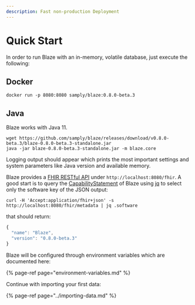 ```yaml
---
description: Fast non-production Deployment
---
```


# Quick Start

In order to run Blaze with an in-memory, volatile database, just execute the following:

## Docker

```text
docker run -p 8080:8080 samply/blaze:0.8.0-beta.3
```

## Java

Blaze works with Java 11.

```text
wget https://github.com/samply/blaze/releases/download/v0.8.0-beta.3/blaze-0.8.0-beta.3-standalone.jar
java -jar blaze-0.8.0-beta.3-standalone.jar -m blaze.core
```

Logging output should appear which prints the most important settings and system parameters like Java version and available memory.

Blaze provides a [FHIR RESTful API](https://www.hl7.org/fhir/http.html) under `http://localhost:8080/fhir`. A good start is to query the [CapabilityStatement](https://www.hl7.org/fhir/capabilitystatement.html) of Blaze using [jq](https://stedolan.github.io/jq/) to select only the software key of the JSON output:

```text
curl -H 'Accept:application/fhir+json' -s http://localhost:8080/fhir/metadata | jq .software
```

that should return:

```javascript
{
  "name": "Blaze",
  "version": "0.8.0-beta.3"
}
```

Blaze will be configured through environment variables which are documented here:

{% page-ref page="environment-variables.md" %}

Continue with importing your first data:

{% page-ref page="../importing-data.md" %}

